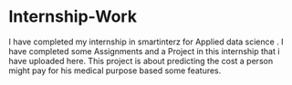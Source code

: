 # Internship-Work
I have completed my internship in smartinterz for Applied data science . I have completed some Assignments and a Project in this internship that i have uploaded here. This project is about predicting the cost a person might pay for his medical purpose based some features.
